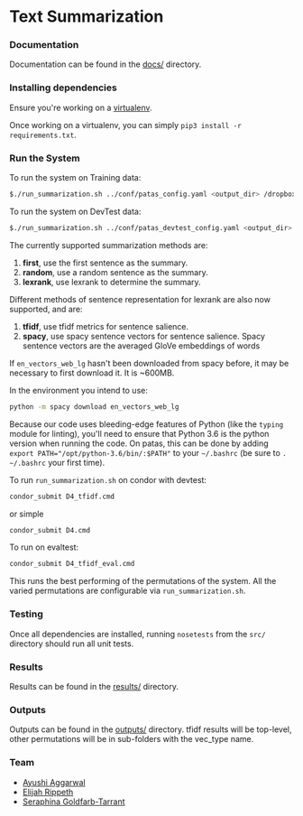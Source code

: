 # Text Summarization

### Documentation

Documentation can be found in the [docs/](./docs/) directory.

### Installing dependencies

Ensure you're working on a [virtualenv](https://virtualenvwrapper.readthedocs.io/en/latest/).

Once working on a virtualenv, you can simply `pip3 install -r requirements.txt`.

### Run the System
To run the system on Training data: 

```bash
$./run_summarization.sh ../conf/patas_config.yaml <output_dir> /dropbox/17-18/573/Data/models/training/2009/ <rouge_outfile> <experiment_name>
```

To run the system on DevTest data: 

```bash
$./run_summarization.sh ../conf/patas_devtest_config.yaml <output_dir> /dropbox/17-18/573/Data/models/devtest/ <rouge_outfile> <experiment_name>
```

The currently supported summarization methods are:

1. **first**, use the first sentence as the summary.
1. **random**, use a random sentence as the summary.
1. **lexrank**, use lexrank to determine the summary.

Different methods of sentence representation for lexrank are also now supported, and are:

1. **tfidf**, use tfidf metrics for sentence salience.
1. **spacy**, use spacy sentence vectors for sentence salience. Spacy sentence vectors are the averaged GloVe embeddings 
of words


If `en_vectors_web_lg` hasn't been downloaded from spacy before, it may be necessary to first download it. It is ~600MB.

In the environment you intend to use:
```bash 
python -m spacy download en_vectors_web_lg
```

Because our code uses bleeding-edge features of Python (like the `typing` module for linting), you'll need to ensure that
Python 3.6 is the python version when running the code. On patas, this can be done by adding  
`export PATH="/opt/python-3.6/bin/:$PATH"` to your `~/.bashrc` (be sure to `. ~/.bashrc` your first time).

To run `run_summarization.sh` on condor with devtest: 

```bash
condor_submit D4_tfidf.cmd
```

or simple

```bash
condor_submit D4.cmd
```

To run on evaltest:

```bash
condor_submit D4_tfidf_eval.cmd
```

This runs the best performing of the permutations of the system. All the varied permutations are configurable via 
`run_summarization.sh`.

### Testing

Once all dependencies are installed, running `nosetests` from the `src/` directory should run all unit tests.

### Results

Results can be found in the [results/](./results/) directory.

### Outputs

Outputs can be found in the [outputs/](./outputs/) directory. tfidf results will be top-level, other permutations 
will be in sub-folders with the vec_type name.

### Team

- [Ayushi Aggarwal](mailto:ayushiag@uw.edu)
- [Elijah Rippeth](mailto:rippeth@uw.edu)
- [Seraphina Goldfarb-Tarrant](mailto:serif@uw.edu)
